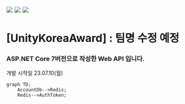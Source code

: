 ## <img src="https://img.shields.io/badge/MySQL-4479A1?style=for-the-badge&logo=MySQL&logoColor=white"> <img src="https://img.shields.io/badge/redis-DC382D?style=for-the-badge&logo=Redis&logoColor=white"> <img src="https://img.shields.io/badge/csharp-239120?style=for-the-badge&logo=CSharp&logoColor=white">
# [UnityKoreaAward] : 팀명 수정 예정
### ASP.NET Core 7버전으로 작성한 Web API 입니다.

개발 시작일 23.07.10(월)

```mermaid
graph TD;
    AccountDb-->Redis;
    Redis-->AuthToken;
```
